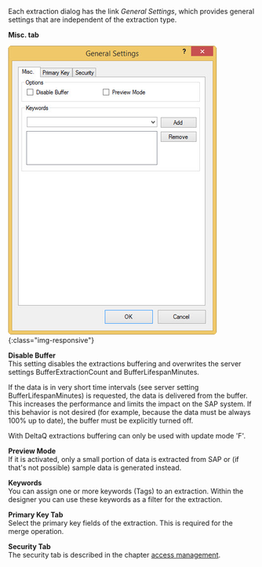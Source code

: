Each extraction dialog has the link *General Settings*, which provides general settings that are independent of the extraction type.

**Misc. tab**

![General-Settings](/img/content/General-Settings.jpg){:class="img-responsive"}

**Disable Buffer**<br>
This setting disables the extractions buffering and overwrites the server settings BufferExtractionCount  and BufferLifespanMinutes.

If the data is in very short time intervals (see server setting BufferLifespanMinutes) is requested, the data is delivered from the buffer. This increases the performance and limits the impact on the SAP system. If this behavior is not desired (for example, because the data must be always 100% up to date), the buffer must be explicitly turned off.

With DeltaQ extractions buffering can only be used with update mode 'F'.

**Preview Mode**<br>
If it is activated, only a small portion of data is extracted from SAP or (if that's not possible) sample data is generated instead.

**Keywords**<br>
You can assign one or more keywords (Tags) to an extraction. Within the designer you can use these keywords as a filter for the extraction.

**Primary Key Tab**<br>
Select the primary key fields of the extraction. This is required for the merge operation.

**Security Tab**<br>
The security tab is described in the chapter [access management](../security/access-management).